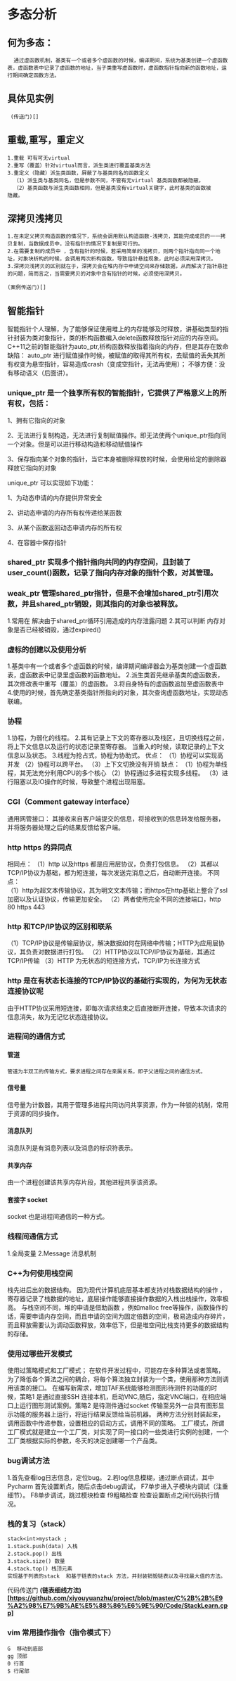 #   多态分析
##    何为多态：
      通过虚函数机制，基类有一个或者多个虚函数的时候，编译期间，系统为基类创建一个虚函数表，虚函数表中记录了虚函数的地址，当子类重写虚函数时，虚函数指针指向新的函数地址，运行期间确定函数方法。
##    具体见实例
     (传送门)[]

##   重载,重写，重定义
    1.重载 可有可无virtual
    2.重写（覆盖）针对virtual而言，派生类进行覆盖基类方法
    3.重定义（隐藏）派生类函数，屏蔽了与基类同名的函数定义
      （1）派生类与基类同名，但是参数不同，不管有无virtual 基类函数都被隐蔽。
      （2）基类函数与派生类函数相同，但是基类没有virtual关键字，此时基类的函数被
    隐藏。

##  深拷贝浅拷贝
    1.在未定义拷贝构造函数的情况下，系统会调用默认构造函数-浅拷贝，其能完成成员的一一拷贝复制，当数据成员中，没有指针的情况下复制是可行的。
    2.在需要复制的成员中 ，含有指针的时候，若采用简单的浅拷贝，则两个指针指向同一个地址，对象块析构的时候，会调用两次析构函数，导致指针悬挂现象，此时必须采用深拷贝。
    3.深拷贝浅拷贝的区别就在于，深拷贝会在堆内存中申请空间来存储数据，从而解决了指针悬挂的问题，简而言之，当需要拷贝的对象中含有指针的时候，必须使用深拷贝。

    (案例传送门)[]

##  智能指针	

   智能指针个人理解，为了能够保证使用堆上的内存能够及时释放，讲基础类型的指针封装为类对象指针，类的析构函数编入delete函数释放指针对应的内存空间。
 C++11之前的智能指针为auto_ptr,析构函数释放指着指向的内存，但是其存在致命缺陷：
 auto_ptr 进行赋值操作时候，被赋值的取得其所有权，去赋值的丢失其所有权变为悬空指针，容易造成crash（变成空指针，无法再使用）；
不够方便：没有移动语义（后面讲）。
###  unique_ptr 是一个独享所有权的智能指针，它提供了严格意义上的所有权，包括：

1、拥有它指向的对象

2、无法进行复制构造，无法进行复制赋值操作。即无法使两个unique_ptr指向同一个对象。但是可以进行移动构造和移动赋值操作

3、保存指向某个对象的指针，当它本身被删除释放的时候，会使用给定的删除器释放它指向的对象

unique_ptr 可以实现如下功能：

1、为动态申请的内存提供异常安全

2、讲动态申请的内存所有权传递给某函数

3、从某个函数返回动态申请内存的所有权

4、在容器中保存指针
### shared_ptr 实现多个指针指向共同的内存空间，且封装了user_count()函数，记录了指向内存对象的指针个数，对其管理。

###  weak_ptr 管理shared_ptr指针，但是不会增加shared_ptr引用次数，并且shared_ptr销毁，则其指向的对象也被释放。
   1.常用在  解决由于shared_ptr循环引用造成的内存泄露问题
   2.其可以判断 内存对象是否已经被销毁，通过expired()


   
###  虚标的创建以及使用分析
  1.基类中有一个或者多个虚函数的时候，编译期间编译器会为基类创建一个虚函数表，虚函数表中记录里虚函数的函数地址。
  2.派生类首先继承基类的虚函数表，其次修改表中重写（覆盖）的虚函数。
  3.将自身特有的虚函数追加至虚函数表中
  4.使用的时候，首先确定基类指针所指向的对象，其次查询虚函数地址，实现动态联编。


### 协程
  1.协程，为弱化的线程。
  2.其有记录上下文的寄存器以及栈区，且切换线程之前，将上下文信息以及运行的状态记录至寄存器。
  当重入的时候，读取记录的上下文信息以及状态。
  3.线程为抢占式，协程为协助式。
  优点：
  （1）协程可以实现高并发
  （2）协程可以跨平台。
  （3）上下文切换没有开销
  缺点：
  （1）协程为单线程，其无法充分利用CPU的多个核心
  （2）协程通过多进程实现多线程。
  （3）进行阻塞以及IO操作的时候，导致整个进程出现阻塞。

###  CGI（Comment gateway interface） 
 通用网管接口：
 其接收来自客户端提交的信息，将接收到的信息转发给服务器，并将服务器处理之后的结果反馈给客户端。
### http https 的异同点
 相同点：
 （1）http 以及https 都是应用层协议，负责打包信息。
 （2）其都以TCP/IP协议为基础，都为短连接，每次发送完消息之后，自动断开连接。 
不同点：  
 （1）http为超文本传输协议，其为明文文本传输；而https在http基础上整合了ssl加密以及认证协议，传输更加安全。
 （2）两者使用完全不同的连接端口，http 80 https 443


### http 和TCP/IP协议的区别和联系
 （1）TCP/IP协议是传输层协议，解决数据如何在网络中传输；HTTP为应用层协议，其负责对数据进行打包。
 （2）HTTP协议以TCP/IP协议为基础，其通过TCP/IP传输
 （3）HTTP 为无状态的短连接方式，TCP/IP为长连接方式

### http 是在有状态长连接的TCP/IP协议的基础行实现的，为何为无状态连接协议呢
  由于HTTP协议采用短连接，即每次请求结束之后直接断开连接，导致本次请求的信息消失，故为无记忆状态连接协议。

###  进程间的通信方式
####  管道
    管道为半双工的传输方式，要求进程之间存在亲属关系，即子父进程之间的通信方式。


#### 信号量
  信号量为计数器，其用于管理多进程共同访问共享资源，作为一种锁的机制，常用于资源的同步操作。


#### 消息队列
  消息队列是有消息列表以及消息的标识符表示。


#### 共享内存
  由一个进程创建该共享内存片段，其他进程共享该资源。


####  套接字 socket 
 socket 也是进程间通信的一种方式。


###  线程间通信方式
 1.全局变量
 2.Message 消息机制



### C++为何使用栈空间
  栈先进后出的数据结构。
  因为现代计算机底层基本都支持对栈数据结构的操作 ，寄存器记录了栈数据的地址，底层操作能够直接操作数据的入栈出栈操作，效率极高。
  与栈空间不同，堆的申请是借助函数 ，例如malloc free等操作，函数操作的话，需要申请内存空间，而且申请的空间为固定倍数的空间，极易造成内存碎片，而且释放需要认为调动函数释放，效率低下，但是堆空间比栈支持更多的数据结构的存储。

###  使用过哪些开发模式

   使用过策略模式和工厂模式；
   在软件开发过程中，可能存在多种算法或者策略，为了降低各个算法之间的耦合，将每个算法独立封装为一个类，使用那种方法则调用该类的接口。
   在编写新需求，增加TAF系统能够检测图形待测件的功能的时候，策略1 是通过直接SSH 连接本机，启动VNC,随后，指定VNC端口，在相应端口上运行图形测试案例。策略2 是待测件通过socket 传输至另外一台具有图形显示功能的服务器上运行，将运行结果反馈给当前机器。
两种方法分别封装起来，调用函数中传递参数，设置相应的启动方式，调用不同的策略。
   工厂模式，所谓工厂模式就是建立一个工厂类，对实现了同一接口的一些类进行实例的创建，一个工厂类根据实际的参数，冬天的决定创建哪一个产品类。




###  bug调试方法

  1.首先查看log日志信息，定位bug。
  2.若log信息模糊，通过断点调试，其中 Pycharm 首先设置断点，随后点击debug调试，
    F7单步进入子模块内调试（注重细节）。
    F8单步调试，跳过模块检查
    f9粗略检查  检查设置断点之间代码执行情况。

###  栈的复习（stack）
    stack<int>mystack ; 
    1.stack.push(data) 入栈
    2.stack.pop() 出栈 
    3.stack.size() 数量
    4.stack.top() 栈顶元素
    实现基于列表的stack  和基于链表的stack 方法，并封装销毁链表以及寻找最大值的方法。 
   代码传送门 **(链表细线方法)[https://github.com/xiyouyuanzhu/project/blob/master/C%2B%2B%E9%A2%98%E7%9B%AE%E5%88%86%E6%9E%90/Code/StackLearn.cpp]**

   


###  vim  常用操作指令（指令模式下）
    G  移动到底部
    gg 顶部
    0 行首
    $ 行尾部 



